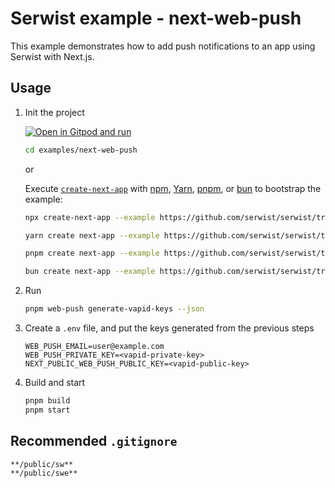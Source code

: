 # Serwist example - next-web-push

This example demonstrates how to add push notifications to an app using Serwist with Next.js.

## Usage

1. Init the project

   [![Open in Gitpod and run](https://img.shields.io/badge/Open%20In-Gitpod.io-%231966D2?style=for-the-badge&logo=gitpod)](https://gitpod.io/#https://github.com/serwist/serwist/)

   ```bash
   cd examples/next-web-push
   ```

   or

   Execute [`create-next-app`](https://github.com/vercel/next.js/tree/canary/packages/create-next-app) with [npm](https://docs.npmjs.com/cli/init), [Yarn](https://yarnpkg.com/lang/en/docs/cli/create/), [pnpm](https://pnpm.io), or [bun](https://bun.sh) to bootstrap the example:

   ```bash
   npx create-next-app --example https://github.com/serwist/serwist/tree/main/examples/next-web-push my-app
   ```

   ```bash
   yarn create next-app --example https://github.com/serwist/serwist/tree/main/examples/next-web-push my-app
   ```

   ```bash
   pnpm create next-app --example https://github.com/serwist/serwist/tree/main/examples/next-web-push my-app
   ```

   ```bash
   bun create next-app --example https://github.com/serwist/serwist/tree/main/examples/next-web-push my-app
   ```

1. Run

   ```bash
   pnpm web-push generate-vapid-keys --json
   ```

1. Create a `.env` file, and put the keys generated from the previous steps

   ```shell
   WEB_PUSH_EMAIL=user@example.com
   WEB_PUSH_PRIVATE_KEY=<vapid-private-key>
   NEXT_PUBLIC_WEB_PUSH_PUBLIC_KEY=<vapid-public-key>
   ```

1. Build and start

   ```bash
   pnpm build
   pnpm start
   ```

## Recommended `.gitignore`

```gitignore
**/public/sw**
**/public/swe**
```
